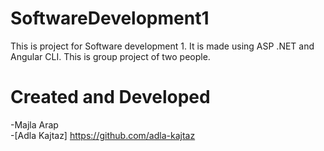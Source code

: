 # SoftwareDevelopment1
This is project for Software development 1. It is made using ASP .NET and Angular CLI. This is group project of two people.

# Created and Developed
-Majla Arap
<br/>
-[Adla Kajtaz] https://github.com/adla-kajtaz

